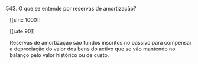 543.  O que se entende por  reservas de amortização?

[[slnc 1000]]

[[rate 90]]

Reservas  de  amortização  são  fundos  inscritos  no  passivo  para  compensar  a depreciação do  valor  dos  bens  do activo  que  se  vão  mantendo  no  balanço  pelo  valor histórico ou  de custo.
